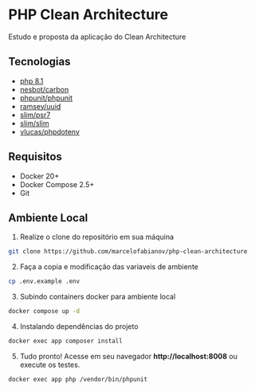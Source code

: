 # PHP Clean Architecture

Estudo e proposta da aplicação do Clean Architecture

## Tecnologias

- [php 8.1](https://www.php.net/releases/8.1/en.php)
- [nesbot/carbon](https://packagist.org/packages/nesbot/carbon)
- [phpunit/phpunit](https://packagist.org/packages/phpunit/phpunit)
- [ramsey/uuid](https://packagist.org/packages/ramsey/uuid)
- [slim/psr7](https://packagist.org/packages/slim/psr7)
- [slim/slim](https://packagist.org/packages/slim/slim)
- [vlucas/phpdotenv](https://packagist.org/packages/vlucas/phpdotenv)

## Requisitos

- Docker 20+
- Docker Compose 2.5+
- Git

## Ambiente Local

1. Realize o clone do repositório em sua máquina

```bash
git clone https://github.com/marcelofabianov/php-clean-architecture
```

2. Faça a copia e modificação das variaveis de ambiente

```bash
cp .env.example .env
```

3. Subindo containers docker para ambiente local

```bash
docker compose up -d
```

4. Instalando dependências do projeto

```bash
docker exec app composer install
```

5. Tudo pronto! Acesse em seu navegador **http://localhost:8008** ou execute os testes.

```bash
docker exec app php /vendor/bin/phpunit
```